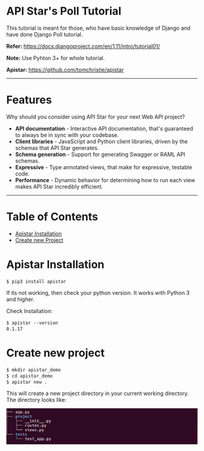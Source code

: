 # API Star's Poll Tutorial

This tutorial is meant for those, who have basic knowledge of Django and have done Django Poll tutorial.

**Refer:** https://docs.djangoproject.com/en/1.11/intro/tutorial01/

**Note:** Use Pyhton 3+ for whole tutorial.

**Apistar:** https://github.com/tomchristie/apistar
 
---
# Features

Why should you consider using API Star for your next Web API project?

* **API documentation** - Interactive API documentation, that's guaranteed to always
be in sync with your codebase.
* **Client libraries** - JavaScript and Python client libraries, driven by the schemas that API Star generates.
* **Schema generation** - Support for generating Swagger or RAML API schemas.
* **Expressive** - Type annotated views, that make for expressive, testable code.
* **Performance** - Dynamic behavior for determining how to run each view makes API Star incredibly efficient.

---

# Table of Contents

- [Apistar Installation](#apistar)
- [Create new Project](#newproject)

# Apistar Installation

    $ pip3 install apistar

If its not working, then check your python version. It works with Python 3 and higher.

Check Installation:

    $ apistar --version
    0.1.17

# Create new project

    $ mkdir apistar_demo
    $ cd apistar_demo
    $ apistar new .

This will create a new project directory in your current working directory.
The directory looks like:

![ScreenShot](https://raw.githubusercontent.com/agiliq/apistar-polls-tutorial/master/screenshots/dir.png)



